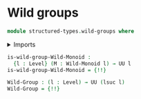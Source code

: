 # Wild groups

```agda
module structured-types.wild-groups where
```

<details><summary>Imports</summary>

```agda
open import foundation.binary-equivalences
open import foundation.dependent-pair-types
open import foundation.universe-levels

open import structured-types.wild-monoids
```

</details>

```agda
is-wild-group-Wild-Monoid :
  {l : Level} (M : Wild-Monoid l) → UU l
is-wild-group-Wild-Monoid = {!!}

Wild-Group : (l : Level) → UU (lsuc l)
Wild-Group = {!!}
```
